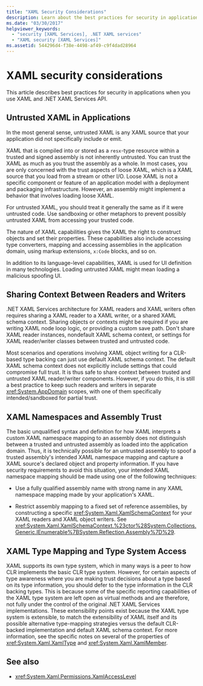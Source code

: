 ```yaml
---
title: "XAML Security Considerations"
description: Learn about the best practices for security in applications when you use XAML and .NET XAML Services API.
ms.date: "03/30/2017"
helpviewer_keywords: 
  - "security [XAML Services], .NET XAML services"
  - "XAML security [XAML Services]"
ms.assetid: 544296d4-f38e-4498-af49-c9f4dad28964
---
```

# XAML security considerations

This article describes best practices for security in applications when you use XAML and .NET XAML Services API.

## Untrusted XAML in Applications

In the most general sense, untrusted XAML is any XAML source that your application did not specifically include or emit.

XAML that is compiled into or stored as a `resx`-type resource within a trusted and signed assembly is not inherently untrusted. You can trust the XAML as much as you trust the assembly as a whole. In most cases, you are only concerned with the trust aspects of loose XAML, which is a XAML source that you load from a stream or other I/O. Loose XAML is not a specific component or feature of an application model with a deployment and packaging infrastructure. However, an assembly might implement a behavior that involves loading loose XAML.

For untrusted XAML, you should treat it generally the same as if it were untrusted code. Use sandboxing or other metaphors to prevent possibly untrusted XAML from accessing your trusted code.

The nature of XAML capabilities gives the XAML the right to construct objects and set their properties. These capabilities also include accessing type converters, mapping and accessing assemblies in the application domain, using markup extensions, `x:Code` blocks, and so on.

In addition to its language-level capabilities, XAML is used for UI definition in many technologies. Loading untrusted XAML might mean loading a malicious spoofing UI.

## Sharing Context Between Readers and Writers

.NET XAML Services architecture for XAML readers and XAML writers often requires sharing a XAML reader to a XAML writer, or a shared XAML schema context. Sharing objects or contexts might be required if you are writing XAML node loop logic, or providing a custom save path. Don't share XAML reader instances, nondefault XAML schema context, or settings for XAML reader/writer classes between trusted and untrusted code.

Most scenarios and operations involving XAML object writing for a CLR-based type backing can just use default XAML schema context. The default XAML schema context does not explicitly include settings that could compromise full trust. It is thus safe to share context between trusted and untrusted XAML reader/writer components. However, if you do this, it is still a best practice to keep such readers and writers in separate <xref:System.AppDomain> scopes, with one of them specifically intended/sandboxed for partial trust.

## XAML Namespaces and Assembly Trust

The basic unqualified syntax and definition for how XAML interprets a custom XAML namespace mapping to an assembly does not distinguish between a trusted and untrusted assembly as loaded into the application domain. Thus, it is technically possible for an untrusted assembly to spoof a trusted assembly's intended XAML namespace mapping and capture a XAML source's declared object and property information. If you have security requirements to avoid this situation, your intended XAML namespace mapping should be made using one of the following techniques:

- Use a fully qualified assembly name with strong name in any XAML namespace mapping made by your application's XAML.

- Restrict assembly mapping to a fixed set of reference assemblies, by constructing a specific <xref:System.Xaml.XamlSchemaContext> for your XAML readers and XAML object writers. See <xref:System.Xaml.XamlSchemaContext.%23ctor%28System.Collections.Generic.IEnumerable%7BSystem.Reflection.Assembly%7D%29>.

## XAML Type Mapping and Type System Access

XAML supports its own type system, which in many ways is a peer to how CLR implements the basic CLR type system. However, for certain aspects of type awareness where you are making trust decisions about a type based on its type information, you should defer to the type information in the CLR backing types. This is because some of the specific reporting capabilities of the XAML type system are left open as virtual methods and are therefore, not fully under the control of the original .NET XAML Services implementations. These extensibility points exist because the XAML type system is extensible, to match the extensibility of XAML itself and its possible alternative type-mapping strategies versus the default CLR-backed implementation and default XAML schema context. For more information, see the specific notes on several of the properties of <xref:System.Xaml.XamlType> and <xref:System.Xaml.XamlMember>.

## See also

- <xref:System.Xaml.Permissions.XamlAccessLevel>
